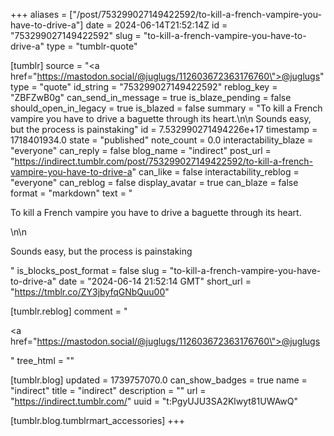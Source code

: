 +++
aliases = ["/post/753299027149422592/to-kill-a-french-vampire-you-have-to-drive-a"]
date = 2024-06-14T21:52:14Z
id = "753299027149422592"
slug = "to-kill-a-french-vampire-you-have-to-drive-a"
type = "tumblr-quote"

[tumblr]
source = "<a href=\"https://mastodon.social/@juglugs/112603672363176760\">@juglugs</a>"
type = "quote"
id_string = "753299027149422592"
reblog_key = "ZBFZwB0g"
can_send_in_message = true
is_blaze_pending = false
should_open_in_legacy = true
is_blazed = false
summary = "To kill a French vampire you have to drive a baguette through its heart.\n\n Sounds easy, but the process is painstaking"
id = 7.532990271494226e+17
timestamp = 1718401934.0
state = "published"
note_count = 0.0
interactability_blaze = "everyone"
can_reply = false
blog_name = "indirect"
post_url = "https://indirect.tumblr.com/post/753299027149422592/to-kill-a-french-vampire-you-have-to-drive-a"
can_like = false
interactability_reblog = "everyone"
can_reblog = false
display_avatar = true
can_blaze = false
format = "markdown"
text = "<p>To kill a French vampire you have to drive a baguette through its heart.</p>\n\n<p>Sounds easy, but the process is painstaking</p>"
is_blocks_post_format = false
slug = "to-kill-a-french-vampire-you-have-to-drive-a"
date = "2024-06-14 21:52:14 GMT"
short_url = "https://tmblr.co/ZY3jbyfqGNbQuu00"

[tumblr.reblog]
comment = "<p><a href=\"https://mastodon.social/@juglugs/112603672363176760\">@juglugs</a></p>"
tree_html = ""

[tumblr.blog]
updated = 1739757070.0
can_show_badges = true
name = "indirect"
title = "indirect"
description = ""
url = "https://indirect.tumblr.com/"
uuid = "t:PgyUJU3SA2Klwyt81UWAwQ"

[tumblr.blog.tumblrmart_accessories]
+++
